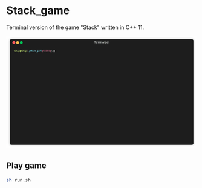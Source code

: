 # Stack_game
Terminal version of the game "Stack" written in C++ 11.

![Demo of usage](demo.gif)

## Play game
````bash
sh run.sh
````
